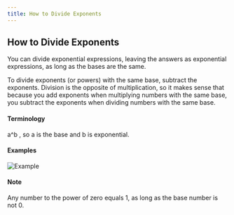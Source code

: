 ```yaml
---
title: How to Divide Exponents
---
```

## How to Divide Exponents

You can divide exponential expressions, leaving the answers as exponential expressions, as long as the bases are the same. 

To divide exponents (or powers) with the same base, subtract the exponents. Division is the opposite of multiplication, so it makes sense that because you add exponents when multiplying numbers with the same base, you subtract the exponents when dividing numbers with the same base.

#### Terminology
a^b , so a is the base and b is exponential.

#### Examples 

![Example](http://d2r5da613aq50s.cloudfront.net/wp-content/uploads/165077.image0.png)

#### Note
Any number to the power of zero equals 1, as long as the base number is not 0. 

